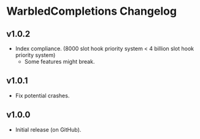 # WarbledCompletions Changelog
## v1.0.2
- Index compliance. (8000 slot hook priority system < 4 billion slot hook priority system)
    - Some features might break.
## v1.0.1
- Fix potential crashes.
## v1.0.0
- Initial release (on GitHub).